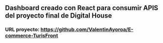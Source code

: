 ## Dashboard creado con React para consumir APIS del proyecto final de Digital House

### URL proyecto: https://github.com/ValentinAyoroa/E-commerce-TurisFront
